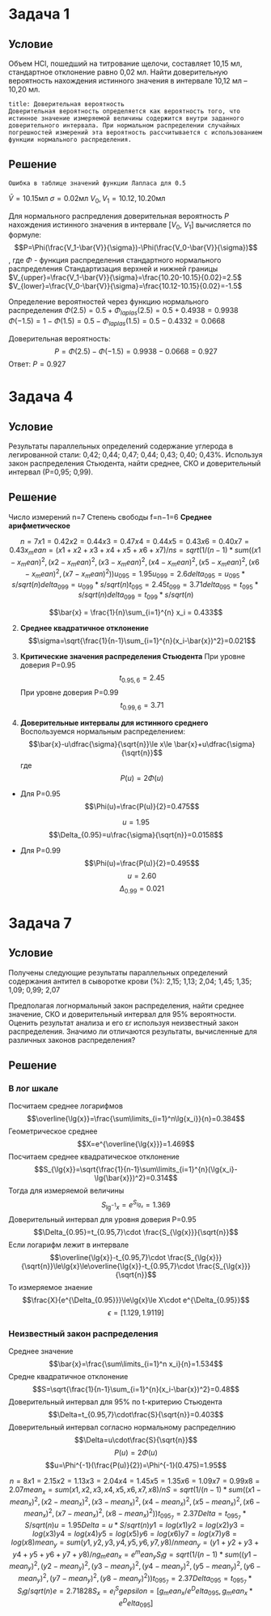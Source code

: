 # Задача 1
## Условие
Объем HCl, пошедший на титрование щелочи, составляет 10,15 мл, стандартное отклонение равно 0,02 мл. Найти доверительную вероятность нахождения истинного значения в интервале 10,12 мл – 10,20 мл.
```ad-definition
title: Доверительная вероятность
Доверительная вероятность определяется как вероятность того, что истинное значение измеряемой величины содержится внутри заданного доверительного интервала. При нормальном распределении случайных погрешностей измерений эта вероятность рассчитывается с использованием функции нормального распределения.
```
## Решение
```ad-danger
Ошибка в таблице значений функции Лапласа для 0.5
```
$\bar{V}=10.15$мл
$\sigma=0.02$мл
$V_0, V_1 =10.12, 10.20$мл

Для нормального распредления доверительная вероятность $P$ нахождения истинного значения в интервале \[$V_0$, $V_1$\] вычисляется по формуле:
$$P=\Phi(\frac{V_1-\bar{V}}{\sigma})-\Phi(\frac{V_0-\bar{V}}{\sigma})$$
, где $\Phi$ - функция распределения стандартного нормального распределения
Стандартизация верхней и нижней границы
$V_{upper}=\frac{V_1-\bar{V}}{\sigma}=\frac{10.20-10.15}{0.02}=2.5$
$V_{lower}=\frac{V_0-\bar{V}}{\sigma}=\frac{10.12-10.15}{0.02}=-1.5$

Определение вероятностей через функцию нормального распределения
$\Phi(2.5)=0.5+\Phi_{laplas}(2.5)=0.5+0.4938=0.9938$
$\Phi(-1.5)=1-\Phi(1.5)=0.5-\Phi_{laplas}(1.5)=0.5-0.4332=0.0668$

Доверительная вероятность:
$$P=\Phi(2.5)-\Phi(-1.5)=0.9938-0.0668=0.927$$
Ответ: $P=0.927$
# Задача 4
## Условие
Результаты параллельных определений содержание углерода в легированной стали: 0,42; 0,44; 0,47; 0,44; 0,43; 0,40; 0,43%. Используя закон распределения Стьюдента, найти среднее, СКО и доверительный интервал (Р=0,95; 0,99).
## Решение
Число измерений n=7
Степень свободы f=n−1=6
**Среднее арифметическое**
```math
n=7
x1=0.42
x2=0.44
x3=0.47
x4=0.44
x5=0.43
x6=0.40
x7=0.43
x_mean=(x1+x2+x3+x4+x5+x6+x7)/n
s=sqrt(1/(n-1)*sum((x1-x_mean)^2,(x2-x_mean)^2,(x3-x_mean)^2,(x4-x_mean)^2,(x5-x_mean)^2,(x6-x_mean)^2,(x7-x_mean)^2))
u_095=1.95
u_099=2.6
delta_095=u_095*s/sqrt(n)
delta_099=u_099*s/sqrt(n)
t_095=2.45
t_099=3.71
delta_095=t_095*s/sqrt(n)
delta_099=t_099*s/sqrt(n)
```
$$\bar{x} = \frac{1}{n}\sum_{i=1}^{n} x_i = 0.433$$

2. **Среднее квадратичное отклонение**
$$\sigma=\sqrt{\frac{1}{n-1}\sum_{i=1}^{n}(x_i-\bar{x})^2}=0.021$$

3. **Критические значения распределения Стьюдента**
При уровне доверия P=0.95
$$t_{0.95,6}=2.45$$
При уровне доверия P=0.99
$$t_{0.99,6}=3.71$$

4. **Доверительные интервалы для истинного среднего**  
Воспользуемся нормальным распределением:
$$\bar{x}-u\dfrac{\sigma}{\sqrt{n}}\le x\le \bar{x}+u\dfrac{\sigma}{\sqrt{n}}$$
где
$$P(u)=2\Phi(u)$$
- Для P=0.95
$$\Phi(u)=\frac{P(u)}{2}=0.475$$

$$u=1.95$$
$$\Delta_{0.95}=u\frac{\sigma}{\sqrt{n}}=0.0158$$
- Для P=0.99
$$\Phi(u)=\frac{P(u)}{2}=0.495$$
$$u=2.60$$
$$\Delta_{0.99}=0.021$$
# Задача 7
## Условие
Получены следующие результаты параллельных определений содержания антител в сыворотке крови (%): 2,15; 1,13; 2,04; 1,45; 1,35; 1,09; 0,99; 2,07

Предполагая логнормальный закон распределения, найти среднее значение, СКО и доверительный интервал для 95% вероятности. Оценить результат анализа и его εr используя неизвестный закон распределения. Значимо ли отличаются результаты, вычисленные для различных законов распределения?
## Решение
### В лог шкале
Посчитаем среднее логарифмов
$$\overline{\lg{x}}=\frac{\sum\limits_{i=1}^n\lg{x_i}}{n}=0.384$$
Геометрическое среднее
$$X=e^{\overline{\lg{x}}}=1.469$$
Посчитаем среднее квадратическое отклонение
$$S_{\lg{x}}=\sqrt{\frac{1}{n-1}\sum\limits_{i=1}^{n}(\lg{x_i}-\lg{\bar{x}})^2}=0.314$$
Тогда для измеряемой величины
$$S_{\lg^{-1}{x}}=e^{S_{lg_x}}=1.369$$
Доверительный интервал для уровня доверия P=0.95
$$\Delta_{0.95}=t_{0.95,7}\cdot \frac{S_{\lg{x}}}{\sqrt{n}}$$Если логарифм лежит в интервале
$$\overline{\lg{x}}-t_{0.95,7}\cdot \frac{S_{\lg{x}}}{\sqrt{n}}\le\lg{x}\le\overline{\lg{x}}-t_{0.95,7}\cdot \frac{S_{\lg{x}}}{\sqrt{n}}$$
То измеряемое знаение
$$\frac{X}{e^{\Delta_{0.95}}}\le\lg{x}\le X\cdot e^{\Delta_{0.95}}$$
$$\epsilon = [1.129, 1.9119]$$
### Неизвестный закон распределения
Среднее значение
$$\bar{x}=\frac{\sum\limits_{i=1}^n x_i}{n}=1.534$$
Средне квадратичное отклонение
$$S=\sqrt{\frac{1}{n-1}\sum_{i=1}^{n}(x_i-\bar{x})^2}=0.48$$
Доверительный интервал для 95% по t-критерию Стьюдента
$$\Delta=t_{0.95,7}\cdot\frac{S}{\sqrt{n}}=0.403$$
Доверительный интервал согласно нормальному распределнию
$$\Delta=u\cdot\frac{S}{\sqrt{n}}$$
$$P(u)=2\Phi(u)$$
$$u=\Phi^{-1}(\frac{P(u)}{2})=\Phi^{-1}(0.475)=1.95$$
```math
n=8
x1=2.15
x2=1.13
x3=2.04
x4=1.45
x5=1.35
x6=1.09
x7=0.99
x8=2.07
mean_x=sum(x1,x2,x3,x4,x5,x6,x7,x8)/n
S=sqrt(1/(n-1)*sum((x1-mean_x)^2,(x2-mean_x)^2,(x3-mean_x)^2,(x4-mean_x)^2,(x5-mean_x)^2,(x6-mean_x)^2,(x7-mean_x)^2,(x8-mean_x)^2))
t_095_7=2.37
Delta=t_095_7*S/sqrt(n)
u=1.95
Delta=u*S/sqrt(n)

y1=log(x1)
y2=log(x2)
y3=log(x3)
y4=log(x4)
y5=log(x5)
y6=log(x6)
y7=log(x7)
y8=log(x8)
mean_y=sum(y1,y2,y3,y4,y5,y6,y7,y8)/n
mean_y=(y1+y2+y3+y4+y5+y6+y7+y8)/n
g_mean_x=e^mean_y
S_lg=sqrt(1/(n-1)*sum((y1-mean_y)^2,(y2-mean_y)^2,(y3-mean_y)^2,(y4-mean_y)^2,(y5-mean_y)^2,(y6-mean_y)^2,(y7-mean_y)^2,(y8-mean_y)^2))
t_095_7=2.37
Delta_095=t_095_7*S_lg/sqrt(n)
e=2.71828
S_x=e^S_lg
epsilon =[g_mean_x/e^Delta_095, g_mean_x*e^Delta_095]
```
